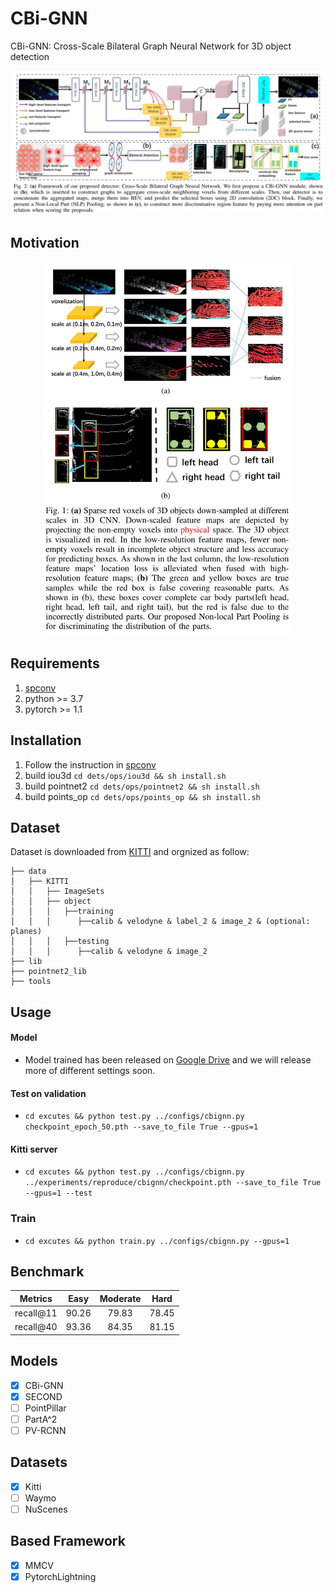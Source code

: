 # CBi-GNN

CBi-GNN: Cross-Scale Bilateral Graph Neural Network for 3D object detection
<div align=center>
  <img width=800 src="readme/fig3.jpg" >
</div>

## Motivation

<div align=center>
  <img width=400 src="readme/fig4.jpg" >
</div>

## Requirements

1. [spconv](https://github.com/traveller59/spconv)
2. python >= 3.7
3. pytorch >= 1.1

## Installation

1. Follow the instruction in [spconv](https://github.com/traveller59/spconv)
2. build iou3d `cd dets/ops/iou3d && sh install.sh`
3. build pointnet2 `cd dets/ops/pointnet2 && sh install.sh`
4. build points_op `cd dets/ops/points_op && sh install.sh`


## Dataset 
  Dataset is downloaded from [KITTI](http://www.cvlibs.net/datasets/kitti/eval_object.php?obj_benchmark=3d) and orgnized as follow:
  
  ```
  ├── data
  │   ├── KITTI
  │   │   ├── ImageSets
  │   │   ├── object
  │   │   │   ├──training
  │   │   │      ├──calib & velodyne & label_2 & image_2 & (optional: planes)
  │   │   │   ├──testing
  │   │   │      ├──calib & velodyne & image_2
  ├── lib
  ├── pointnet2_lib
  ├── tools
  ```
## Usage

#### Model
- Model trained has been released on [Google Drive](https://drive.google.com/file/d/13V71iLbhWDYssMmRSzmwo57Vzm8XCD5P/view?usp=sharing) and we will release more of different settings soon.
#### Test on validation

- `cd excutes && python test.py ../configs/cbignn.py checkpoint_epoch_50.pth --save_to_file True --gpus=1`

#### Kitti server

- `cd excutes && python test.py ../configs/cbignn.py ../experiments/reproduce/cbignn/checkpoint.pth --save_to_file True --gpus=1 --test`

### Train

- `cd excutes && python train.py ../configs/cbignn.py --gpus=1`

## Benchmark

|  Metrics |  Easy | Moderate |  Hard |
|:--------:|:-----:|:--------:|:-----:|
| recall@11 | 90.26 |   79.83  | 78.45 |
| recall@40 | 93.36 |   84.35  | 81.15 |+

## Models

- [X] CBi-GNN
- [X] SECOND
- [ ] PointPillar
- [ ] PartA^2
- [ ] PV-RCNN

## Datasets

- [X] Kitti
- [ ] Waymo
- [ ] NuScenes

## Based Framework

- [X] MMCV
- [X] PytorchLightning
